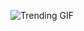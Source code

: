 
<!-- GIF_SECTION -->
![Trending GIF](https://media2.giphy.com/media/v1.Y2lkPThiYjIxNzcyaTBnaXg5ZjVwamd0a3EwY2lrbnIydjdzd2NzMmk2bnBuNmVvZTlsdyZlcD12MV9naWZzX3NlYXJjaCZjdD1n/rrsMWkp9shbXJPA2D6/giphy.gif)
<!-- END_GIF_SECTION -->
